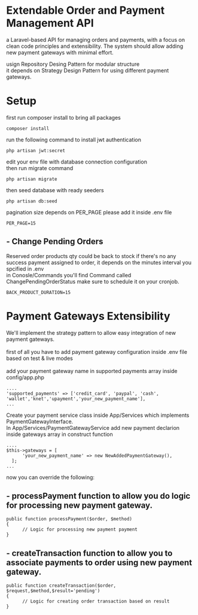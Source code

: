# Extendable Order and Payment Management API
a Laravel-based API for managing orders and payments, with a focus on clean code
principles and extensibility. The system should allow adding new payment gateways with
minimal effort.

usign Repository Desing Pattern for modular structure <br />
it depends on Strategy Design Pattern for using different payment gateways.

# Setup
first run composer install to bring all packages

```
composer install
```

run the following command to install jwt authentication <br />
```
php artisan jwt:secret
```

edit your env file with database connection configuration <br />
then run migrate command
```
php artisan migrate
```

then seed database with ready seeders <br />
```
php artisan db:seed
```

pagination size depends on PER_PAGE please add it inside .env file
```
PER_PAGE=15
```

## - Change Pending Orders

Reserved order products qty could be back to stock if there's no any success payment assigned to order, it depends on the minutes interval you spcified in .env <br /> 
in Conosle/Commands you'll find Command called ChangePendingOrderStatus make sure to schedule it on your cronjob.

```
BACK_PRODUCT_DURATION=15
```

# Payment Gateways Extensibility
We'll implement the strategy pattern to allow easy integration of new payment gateways. <br /><br />
first of all you have to add payment gateway configuration inside .env file based on test & live modes <br /><br />
add your payment gateway name in supported payments array inside config/app.php
```
....
'supported_payments' => ['credit_card', 'paypal', 'cash', 'wallet','knet','upayment','your_new_payment_name'],
...

```

Create your payment service class inside App/Services which implements PaymentGatewayInterface. <br />
In App/Services/PaymentGatewayService add new payment declarion inside gateways array in construct function 
```
....
$this->gateways = [
      'your_new_payment_name' => new NewAddedPaymentGateway(),
  ];
...

```
now you can override the following:
## - processPayment function to allow you do logic for processing new payment gateway. <br />
```
public function processPayment($order, $method)
{
      // Logic for processing new payment payment
}
```

## - createTransaction function to allow you to associate payments to order using new payment gateway. <br />
```
public function createTransaction($order, $request,$method,$result='pending')
{
      // Logic for creating order transaction based on result
}
```
